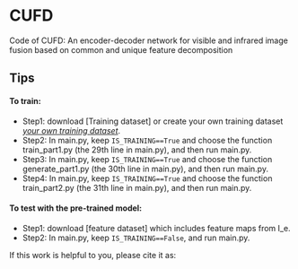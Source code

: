 # CUFD
Code of CUFD: An encoder-decoder network for visible and infrared image fusion based on common and unique feature decomposition

Tips
---------
#### To train:<br>
* Step1: download [Training dataset] or create your own training dataset [*your own training dataset*](https://github.com/hanna-xu/utils).
* Step2: In main.py, keep `IS_TRAINING==True` and choose the function train_part1.py (the 29th line in main.py), and then run main.py.
* Step3: In main.py, keep `IS_TRAINING==True` and choose the function generate_part1.py (the 30th line in main.py), and then run main.py.
* Step4: In main.py, keep `IS_TRAINING==True` and choose the function train_part2.py (the 31th line in main.py), and then run main.py.

#### To test with the pre-trained model:<br>
* Step1: download [feature dataset] which includes feature maps from I_e.
* Step2: In main.py, keep `IS_TRAINING==False`, and run main.py.

If this work is helpful to you, please cite it as:
```
